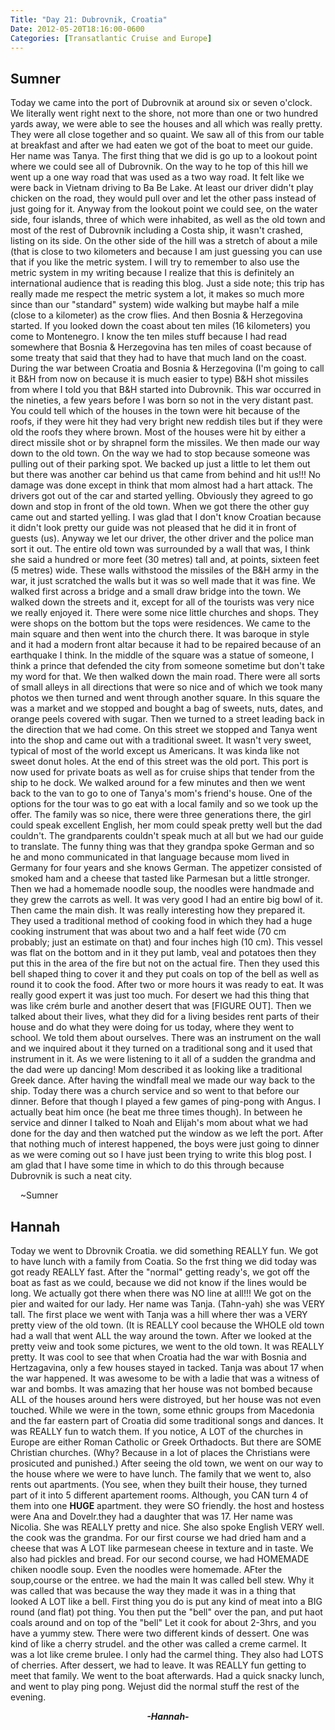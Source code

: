 ```yaml
---
Title: "Day 21: Dubrovnik, Croatia"
Date: 2012-05-20T18:16:00-0600
Categories: [Transatlantic Cruise and Europe]
---
```


## Sumner

Today we came into the port of Dubrovnik at around six or seven o'clock.
We literally went right next to the shore, not more than one or two
hundred yards away, we were able to see the houses and all which was
really pretty. They were all close together and so quaint. We saw all of
this from our table at breakfast and after we had eaten we got of the
boat to meet our guide. Her name was Tanya. The first thing that we did
is go up to a lookout point where we could see all of Dubrovnik. On the
way to he top of this hill we went up a one way road that was used as a
two way road. It felt like we were back in Vietnam driving to Ba Be
Lake. At least our driver didn't play chicken on the road, they would
pull over and let the other pass instead of just going for it. Anyway
from the lookout point we could see, on the water side, four islands,
three of which were inhabited, as well as the old town and most of the
rest of Dubrovnik including a Costa ship, it wasn't crashed, listing on
its side. On the other side of the hill was a stretch of about a mile
(that is close to two kilometers and because I am just guessing you can
use that if you like the metric system. I will try to remember to also
use the metric system in my writing because I realize that this is
definitely an international audience that is reading this blog. Just a
side note; this trip has really made me respect the metric system a lot,
it makes so much more since than our "standard" system) wide walking but
maybe half a mile (close to a kilometer) as the crow flies. And then
Bosnia & Herzegovina started. If you looked down the coast about ten
miles (16 kilometers) you come to Montenegro. I know the ten miles stuff
because I had read somewhere that Bosnia & Herzegovina has ten miles of
coast because of some treaty that said that they had to have that much
land on the coast. During the war between Croatia and Bosnia &
Herzegovina (I'm going to call it B&H from now on because it is much
easier to type) B&H shot missiles from where I told you that B&H started
into Dubrovnik. This war occurred in the nineties, a few years before I
was born so not in the very distant past. You could tell which of the
houses in the town were hit because of the roofs, if they were hit they
had very bright new reddish tiles but if they were old the roofs they
where brown. Most of the houses were hit by either a direct missile shot
or by shrapnel form the missiles. We then made our way down to the old
town. On the way we had to stop because someone was pulling out of their
parking spot. We backed up just a little to let them out but there was
another car behind us that came from behind and hit us!!! No damage was
done except in think that mom almost had a hart attack. The drivers got
out of the car and started yelling. Obviously they agreed to go down and
stop in front of the old town. When we got there the other guy came out
and started yelling. I was glad that I don't know Croatian because it
didn't look pretty our guide was not pleased that he did it in front of
guests (us). Anyway we let our driver, the other driver and the police
man sort it out. The entire old town was surrounded by a wall that was,
I think she said a hundred or more feet (30 metres) tall and, at points,
sixteen feet (5 metres) wide. These walls withstood the missiles of the
B&H army in the war, it just scratched the walls but it was so well made
that it was fine. We walked first across a bridge and a small draw
bridge into the town. We walked down the streets and it, except for all
of the tourists was very nice we really enjoyed it. There were some nice
little churches and shops. They were shops on the bottom but the tops
were residences. We came to the main square and then went into the
church there. It was baroque in style and it had a modern front altar
because it had to be repaired because of an earthquake I think. In the
middle of the square was a statue of someone, I think a prince that
defended the city from someone sometime but don't take my word for that.
We then walked down the main road. There were all sorts of small alleys
in all directions that were so nice and of which we took many photos we
then turned and went through another square. In this square the was a
market and we stopped and bought a bag of sweets, nuts, dates, and
orange peels covered with sugar. Then we turned to a street leading back
in the direction that we had come. On this street we stopped and Tanya
went into the shop and came out with a traditional sweet. It wasn't very
sweet, typical of most of the world except us Americans. It was kinda
like not sweet donut holes. At the end of this street was the old port.
This port is now used for private boats as well as for cruise ships that
tender from the ship to he dock. We walked around for a few minutes and
then we went back to the van to go to one of Tanya's mom's friend's
house. One of the options for the tour was to go eat with a local family
and so we took up the offer. The family was so nice, there were three
generations there, the girl could speak excellent English, her mom could
speak pretty well but the dad couldn't. The grandparents couldn't speak
much at all but we had our guide to translate. The funny thing was that
they grandpa spoke German and so he and mono communicated in that
language because mom lived in Germany for four years and she knows
German. The appetizer consisted of smoked ham and a cheese that tasted
like Parmesan but a little stronger. Then we had a homemade noodle soup,
the noodles were handmade and they grew the carrots as well. It was very
good I had an entire big bowl of it. Then came the main dish. It was
really interesting how they prepared it. They used a traditional method
of cooking food in which they had a huge cooking instrument that was
about two and a half feet wide (70 cm probably; just an estimate on
that) and four inches high (10 cm). This vessel was flat on the bottom
and in it they put lamb, veal and potatoes then they put this in the
area of the fire but not on the actual fire. Then they used this bell
shaped thing to cover it and they put coals on top of the bell as well
as round it to cook the food. After two or more hours it was ready to
eat. It was really good expert it was just too much. For desert we had
this thing that was like crém burle and another desert that was \[FIGURE
OUT\]. Then we talked about their lives, what they did for a living
besides rent parts of their house and do what they were doing for us
today, where they went to school. We told them about ourselves. There
was an instrument on the wall and we inquired about it they turned on a
traditional song and it used that instrument in it. As we were listening
to it all of a sudden the grandma and the dad were up dancing! Mom
described it as looking like a traditional Greek dance. After having the
windfall meal we made our way back to the ship. Today there was a church
service and so went to that before our dinner. Before that though I
played a few games of ping-pong with Angus. I actually beat him once (he
beat me three times though). In between he service and dinner I talked
to Noah and Elijah's mom about what we had done for the day and then
watched put the window as we left the port. After that nothing much of
interest happened, the boys were just going to dinner as we were coming
out so I have just been trying to write this blog post. I am glad that I
have some time in which to do this through because Dubrovnik is such a
neat city.

    \~Sumner

## Hannah

Today we went to Dbrovnik Croatia. we did something REALLY fun. We got
to have lunch with a family from Coatia. So the frst thing we did today
was got ready REALLY fast. After the "normal" getting ready's, we got
off the boat as fast as we could, because we did not know if the lines
would be long. We actually got there when there was NO line at all!!! We
got on the pier and waited for our lady. Her name was Tanja. (Tahn-yah)
she was VERY tall. The first place we went with Tanja was a hill where
ther was a VERY pretty view of the old town. (It is REALLY cool because
the WHOLE old town had a wall that went ALL the way around the town.
After we looked at the pretty veiw and took some pictures, we went to
the old town. It was REALLY pretty. It was cool to see that when Croatia
had the war with Bosnia and Hertzagavina, only a few houses stayed in
tacked. Tanja was about 17 when the war happened. It was awesome to be
with a ladie that was a witness of war and bombs. It was amazing that
her house was not bombed because ALL of the houses around hers were
distroyed, but her house was not even touched. While we were in the
town, some ethnic groups from Macedonia and the far eastern part of
Croatia did some traditional songs and dances. It was REALLY fun to
watch them. If you notice, A LOT of the churches in Europe are either
Roman Catholic or Greek Orthadocts. But there are SOME Christian
churches. (Why? Because in a lot of places the Christians were
prosicuted and punished.) After seeing the old town, we went on our way
to the house where we were to have lunch. The family that we went to,
also rents out apartments. (You see, when they built their house, they
turned part of it into 5 different apartement rooms. Although, you CAN
turn 4 of them into one **HUGE** apartment. they were SO friendly. the
host and hostess were Ana and Dovelr.they had a daughter that was 17.
Her name was Nicolia. She was REALLY pretty and nice. She also spoke
English VERY well. the cook was the grandma. For our first course we had
dried ham and a cheese that was A LOT like parmesean cheese in texture
and in taste. We also had pickles and bread. For our second course, we
had HOMEMADE chiken noodle soup. Even the noodles were homemade. AFter
the soup,course or the entree. we had the main It was called bell stew.
Why it was called that was because the way they made it was in a thing
that looked A LOT like a bell. First thing you do is put any kind of
meat into a BIG round (and flat) pot thing. You then put the "bell" over
the pan, and put haot coals around and on top of the "bell" Let it cook
for about 2-3hrs, and you have a yummy stew. There were two different
kinds of dessert. One was kind of like a cherry strudel. and the other
was called a creme carmel. It was a lot like creme brulee. I only had
the carmel thing. They also had LOTS of cherries. After dessert, we had
to leave. It was REALLY fun getting to meet that family. We went to the
boat afterwards. Had a quick snacky lunch, and went to play ping pong.
Wejust did the normal stuff the rest of the evening.  


<div align="CENTER">

***-Hannah-***

</div>
